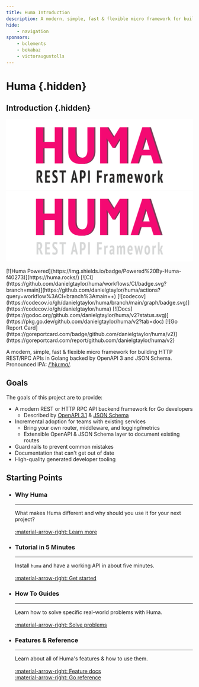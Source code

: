 ```yaml
---
title: Huma Introduction
description: A modern, simple, fast & flexible micro framework for building HTTP APIs in Golang backed by OpenAPI 3 and JSON Schema.
hide:
    - navigation
sponsors:
    - bclements
    - bekabaz
    - victoraugustolls
---
```


# Huma {.hidden}

## Introduction {.hidden}

![Huma Logo](./huma.png#only-light)
![Huma Logo](./huma-dark.png#only-dark)

<div style="display: flex; justify-content: center;" markdown>
[![Huma Powered](https://img.shields.io/badge/Powered%20By-Huma-f40273)](https://huma.rocks/) [![CI](https://github.com/danielgtaylor/huma/workflows/CI/badge.svg?branch=main)](https://github.com/danielgtaylor/huma/actions?query=workflow%3ACI+branch%3Amain++) [![codecov](https://codecov.io/gh/danielgtaylor/huma/branch/main/graph/badge.svg)](https://codecov.io/gh/danielgtaylor/huma) [![Docs](https://godoc.org/github.com/danielgtaylor/huma/v2?status.svg)](https://pkg.go.dev/github.com/danielgtaylor/huma/v2?tab=doc) [![Go Report Card](https://goreportcard.com/badge/github.com/danielgtaylor/huma/v2)](https://goreportcard.com/report/github.com/danielgtaylor/huma/v2)
</div>

A modern, simple, fast & flexible micro framework for building HTTP REST/RPC APIs in Golang backed by OpenAPI 3 and JSON Schema. Pronounced IPA: [/'hjuːmɑ/](https://en.wiktionary.org/wiki/Wiktionary:International_Phonetic_Alphabet).

## Goals

The goals of this project are to provide:

-   A modern REST or HTTP RPC API backend framework for Go developers
    -   Described by [OpenAPI 3.1](https://github.com/OAI/OpenAPI-Specification/blob/master/versions/3.1.0.md) & [JSON Schema](https://json-schema.org/)
-   Incremental adoption for teams with existing services
    -   Bring your own router, middleware, and logging/metrics
    -   Extensible OpenAPI & JSON Schema layer to document existing routes
-   Guard rails to prevent common mistakes
-   Documentation that can't get out of date
-   High-quality generated developer tooling

## Starting Points

<div class="grid cards" markdown>
<ul markdown>
  <li markdown>
      <h3>Why Huma</h3>
      <hr/>
      What makes Huma different and why should you use it for your next project?<br/>
      <br/>
      <a href="./why/">:material-arrow-right: Learn more</a>
  </li>
</ul>
<ul markdown>
  <li markdown>
    <h3>Tutorial in 5 Minutes</h3>
    <hr/>
    Install <code>huma</code> and have a working API in about five minutes.<br/>
    <br/>
    <a href="./tutorial/installation/">:material-arrow-right: Get started</a>
  </li>
</ul>
<ul markdown>
  <li markdown>
    <h3>How To Guides</h3>
    <hr/>
    Learn how to solve specific real-world problems with Huma.<br/>
    <br/>
    <a href="./how-to/custom-validation/">:material-arrow-right: Solve problems</a>
  </li>
</ul>
<ul markdown>
  <li markdown>
    <h3>Features & Reference</h3>
    <hr/>
    Learn about all of Huma's features & how to use them.<br/>
    <br/>
    <a href="./features/">:material-arrow-right: Feature docs</a><br/>
    <a href="https://pkg.go.dev/github.com/danielgtaylor/huma/v2?tab=doc">:material-arrow-right: Go reference</a>
  </li>
</ul>
</div>
